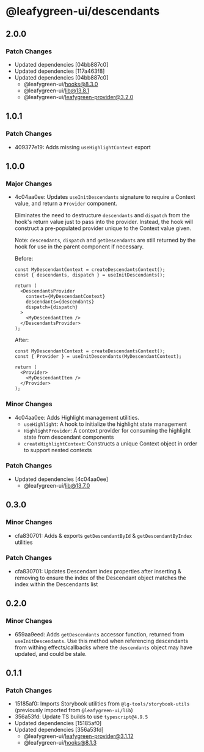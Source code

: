 # @leafygreen-ui/descendants

## 2.0.0

### Patch Changes

- Updated dependencies [04bb887c0]
- Updated dependencies [117a463f8]
- Updated dependencies [04bb887c0]
  - @leafygreen-ui/hooks@8.3.0
  - @leafygreen-ui/lib@13.8.1
  - @leafygreen-ui/leafygreen-provider@3.2.0

## 1.0.1

### Patch Changes

- 409377e19: Adds missing `useHighlightContext` export

## 1.0.0

### Major Changes

- 4c04aa0ee: Updates `useInitDescendants` signature to require a Context value, and return a `Provider` component.

  Eliminates the need to destructure `descendants` and `dispatch` from the hook's return value just to pass into the provider. Instead, the hook will construct a pre-populated provider unique to the Context value given.

  Note: `descendants`, `dispatch` and `getDescendants` are still returned by the hook for use in the parent component if necessary.

  Before:

  ```tsx
  const MyDescendantContext = createDescendantsContext();
  const { descendants, dispatch } = useInitDescendants();

  return (
    <DescendantsProvider
      context={MyDescendantContext}
      descendants={descendants}
      dispatch={dispatch}
    >
      <MyDescendantItem />
    </DescendantsProvider>
  );
  ```

  After:

  ```tsx
  const MyDescendantContext = createDescendantsContext();
  const { Provider } = useInitDescendants(MyDescendantContext);

  return (
    <Provider>
      <MyDescendantItem />
    </Provider>
  );
  ```

### Minor Changes

- 4c04aa0ee: Adds Highlight management utilities.
  - `useHighlight`: A hook to initialize the highlight state management
  - `HighlightProvider`: A context provider for consuming the highlight state from descendant components
  - `createHighlightContext`: Constructs a unique Context object in order to support nested contexts

### Patch Changes

- Updated dependencies [4c04aa0ee]
  - @leafygreen-ui/lib@13.7.0

## 0.3.0

### Minor Changes

- cfa830701: Adds & exports `getDescendantById` & `getDescendantByIndex` utilities

### Patch Changes

- cfa830701: Updates Descendant index properties after inserting & removing to ensure the index of the Descendant object matches the index within the Descendants list

## 0.2.0

### Minor Changes

- 659aa9eed: Adds `getDescendants` accessor function, returned from `useInitDescendants`. Use this method when referencing descendants from withing effects/callbacks where the `descendants` object may have updated, and could be stale.

## 0.1.1

### Patch Changes

- 15185af0: Imports Storybook utilities from `@lg-tools/storybook-utils` (previously imported from `@leafygreen-ui/lib`)
- 356a53fd: Update TS builds to use `typescript@4.9.5`
- Updated dependencies [15185af0]
- Updated dependencies [356a53fd]
  - @leafygreen-ui/leafygreen-provider@3.1.12
  - @leafygreen-ui/hooks@8.1.3
